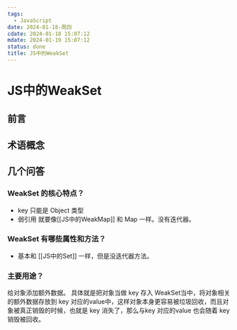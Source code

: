 ```yaml
---
tags:
  - JavaScript
date: 2024-01-18-周四
cdate: 2024-01-18 15:07:12
mdate: 2024-01-19 15:07:12
status: done
title: JS中的WeakSet
---
```

# JS中的WeakSet
## 前言

## 术语概念

## 几个问答
###  WeakSet 的核心特点？

- key 只能是 Object 类型
- 弱引用 就要像[[JS中的WeakMap]] 和 Map 一样。没有迭代器。
###  WeakSet 有哪些属性和方法？
- 基本和 [[JS中的Set]] 一样，但是没迭代器方法。
### 主要用途？
给对象添加额外数据。
具体就是把对象当做 key 存入 WeakSet当中，将对象相关的额外数据存放到 key 对应的value中，这样对象本身更容易被垃圾回收，而且对象被真正销毁的时候，也就是 key 消失了，那么与key 对应的value 也会随着 key销毁被回收。

